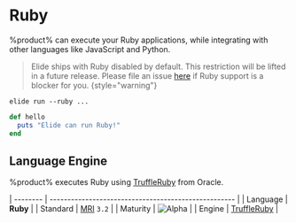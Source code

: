 # Ruby

%product% can execute your Ruby applications, while integrating with other languages like JavaScript and Python.

> Elide ships with Ruby disabled by default. This restriction will be lifted in a future release. Please file an issue
> [here](https://github.com/elide-dev/elide/issues/new) if Ruby support is a blocker for you.
{style="warning"}

```Console
elide run --ruby ...
```
```Ruby
def hello
  puts "Elide can run Ruby!"
end
```

## Language Engine

%product% executes Ruby using [TruffleRuby](https://github.com/oracle/truffleruby) from Oracle.

| -------- | ---------------------------------------------------- |
| Language | **Ruby**                                             |
| Standard | [MRI](https://en.wikipedia.org/wiki/Ruby_MRI) `3.2`  |
| Maturity | ![Alpha](https://img.shields.io/badge/-alpha-blue)   |
| Engine   | [TruffleRuby](https://github.com/oracle/truffleruby) |
